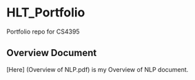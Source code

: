 # HLT_Portfolio
Portfolio repo for CS4395

## Overview Document
[Here] (Overview of NLP.pdf) is my Overview of NLP document.
